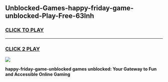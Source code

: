
## Unblocked-Games-happy-friday-game-unblocked-Play-Free-63lnh
<h3>
<a href="https://premium76.site?title=happy-friday-game-unblocked&ref=23A">CLICK TO PLAY</a></h3>
<hr>

<h3>
<a href="https://premium76.site?title=happy-friday-game-unblocked&ref=23A">CLICK 2 PLAY</a>
  
</h3>

<a href="https://premium76.site?title=happy-friday-game-unblocked&ref=23A"><img src="https://clearcache.store/games.png"></a>


**happy-friday-game-unblocked games unblocked: Your Gateway to Fun and Accessible Online Gaming**
